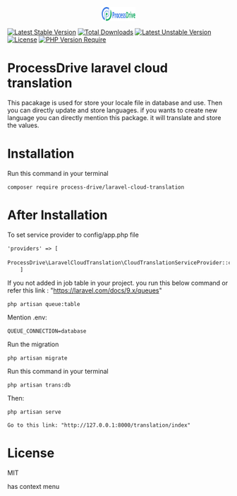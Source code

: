 <p align="center">
  <img src="https://raw.githubusercontent.com/antony382/roles-and-permission/master/public/images/logo.png" style="width: 15% !important;max-width: 20% !important;">
</p>

[![Latest Stable Version](http://poser.pugx.org/process-drive/laravel-cloud-translation/v)](https://packagist.org/packages/process-drive/laravel-cloud-translation) [![Total Downloads](http://poser.pugx.org/process-drive/laravel-cloud-translation/downloads)](https://packagist.org/packages/process-drive/laravel-cloud-translation) [![Latest Unstable Version](http://poser.pugx.org/process-drive/laravel-cloud-translation/v/unstable)](https://packagist.org/packages/process-drive/laravel-cloud-translation) [![License](http://poser.pugx.org/process-drive/laravel-cloud-translation/license)](https://packagist.org/packages/process-drive/laravel-cloud-translation) [![PHP Version Require](http://poser.pugx.org/process-drive/laravel-cloud-translation/require/php)](https://packagist.org/packages/process-drive/laravel-cloud-translation)


ProcessDrive laravel cloud translation
=============================================
  This pacakage is used for store your locale file in database and use. Then you can directly update and store languages. if you wants to create new language you can directly mention this package. it will translate and store the values.


Installation
============


Run this command in your terminal

```
composer require process-drive/laravel-cloud-translation
```



After Installation
==================



To set service provider to config/app.php file
```
'providers' => [
        ProcessDrive\LaravelCloudTranslation\CloudTranslationServiceProvider::class,
    ]
```
If you not added in job table in your project. you run this below command or refer this link : "https://laravel.com/docs/9.x/queues"



```
php artisan queue:table
```

Mention .env:
```
QUEUE_CONNECTION=database
```


Run the migration



```
php artisan migrate
````



Run this command in your terminal



```
php artisan trans:db
```
Then:
```
php artisan serve
```



```
Go to this link: "http://127.0.0.1:8000/translation/index"
```




License
=======
MIT





has context menu
